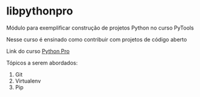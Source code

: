 # libpythonpro
Módulo para exemplificar construção  de projetos Python no curso PyTools

Nesse curso é ensinado como contribuir com projetos de código aberto

Link do curso [Python Pro](https://www.python.pro.br/)

Tópicos a serem abordados:
1. Git
2. Virtualenv
3. Pip